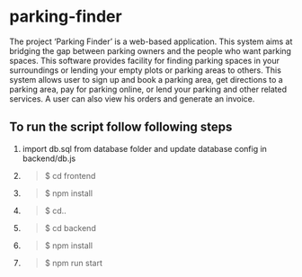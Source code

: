 # parking-finder
The project ‘Parking Finder’ is a web-based application. This system aims at bridging the gap between parking owners and the people who want parking spaces. This software provides facility for finding parking spaces in your surroundings or lending your empty plots or parking areas to others. This system allows user to sign up and book a parking area, get directions to a parking area, pay for parking online, or lend your parking and other related services. A user can also view his orders and generate an invoice. 

## To run the script follow following steps

1. import db.sql from database folder and update database config in backend/db.js 
2. >$ cd frontend
3. >$ npm install
4. >$ cd..
5. >$ cd backend
6. >$ npm install

7. >$ npm run start
